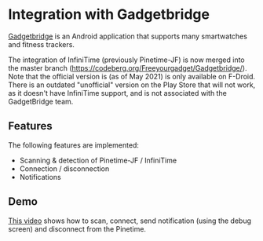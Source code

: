 # Integration with Gadgetbridge
[Gadgetbridge](https://gadgetbridge.org/) is an Android application that supports many smartwatches and fitness trackers.

The integration of InfiniTime (previously Pinetime-JF) is now merged into the master branch (https://codeberg.org/Freeyourgadget/Gadgetbridge/). Note that the official version is (as of May 2021) is only available on F-Droid. There is an outdated "unofficial" version on the Play Store that will not work, as it doesn't have InfiniTime support, and is not associated with the GadgetBridge team.

## Features
The following features are implemented:
 - Scanning & detection of Pinetime-JF / InfiniTime
 - Connection / disconnection
 - Notifications
 
## Demo
[This video](https://seafile.codingfield.com/f/0a2920b9d765462385e4/) shows how to scan, connect, send notification (using the debug screen) and disconnect from the Pinetime.
